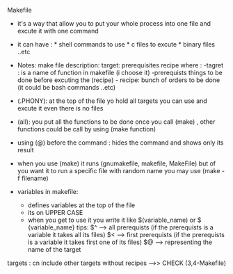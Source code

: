 Makefile
* it's a way that allow you to put your whole process into one file and excute it with one command
* it can have :
				* shell commands to use
				* c files to excute
				* binary files ..etc
* Notes:
make file description:
		target: prerequisites
				<TAB> recipe
	where :
			-tagret : is a name of function in makefile (i choose it)
			-prerequists things to be done before excuting the (recipe)
			- recipe: bunch of orders to be done (it could be bash commands ..etc)

* (.PHONY): at the top of the file yo hold all targets you can use and excute it even there is no files
* (all): you put all the functions to be done once you call (make) , other functions could be call by using (make function)
* using (@) before the command : hides the command and shows only its result
* when you use (make) it runs (gnumakefile, makefile, MakeFile) but of you want it to run a specific file with random name 
	you may use (make -f filename)
* variables in makefile:
	- defines variables at the top of the file
	- its on UPPER CASE
	- when  you get to use it you write it like $(variable_name) or $ {variable_name}
tips:
	$^ --> all prerequists (if the prerequists is a variable it takes all its files)
	$< --> first prerequists (if the prerequists is a variable it takes first one of its files)
	$@ --> representing the name of the target

targets : cn include other targets without recipes -->> CHECK (3,4-Makefile)
